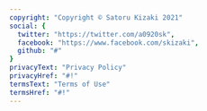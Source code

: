 ```yaml
---
copyright: "Copyright © Satoru Kizaki 2021"
social: {
  twitter: "https://twitter.com/a0920sk",
  facebook: "https://www.facebook.com/skizaki",
  github: "#"
}
privacyText: "Privacy Policy"
privacyHref: "#!"
termsText: "Terms of Use"
termsHref: "#!"
---
```

